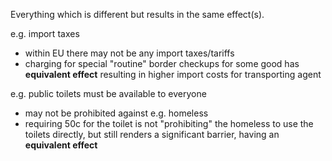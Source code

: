 Everything which is different but results in the same effect(s).

e.g. import taxes
- within EU there may not be any import taxes/tariffs
- charging for special "routine" border checkups for some good has **equivalent effect** resulting in higher import costs for transporting agent

e.g. public toilets must be available to everyone
- may not be prohibited against e.g. homeless
- requiring 50c for the toilet is not "prohibiting" the homeless to use the toilets directly, but still renders a significant barrier, having an **equivalent effect**
